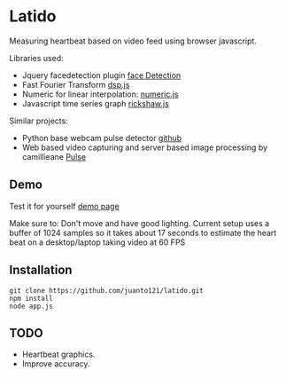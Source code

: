 # Latido
Measuring heartbeat based on video feed using browser javascript.

Libraries used:

- Jquery facedetection plugin [face Detection](https://github.com/jaysalvat/jquery.facedetection)
- Fast Fourier Transform [dsp.js](https://github.com/corbanbrook/dsp.js/)
- Numeric for linear interpolation: [numeric.js](http://www.numericjs.com/)
- Javascript time series graph [rickshaw.js](https://github.com/shutterstock/rickshaw)

Similar projects:

- Python base webcam pulse detector [github](https://github.com/thearn/webcam-pulse-detector)
- Web based video capturing and server based image processing 
 by camillieane [Pulse](https://github.com/camilleanne/pulse)
  
## Demo
Test it for yourself [demo page](https://r-latido.now.sh)

Make sure to: Don't move and have good lighting.
Current setup uses a buffer of 1024 samples so it takes about 17 seconds to estimate the heart beat on a desktop/laptop taking video at 60 FPS

## Installation
```
git clone https://github.com/juanto121/latido.git
npm install
node app.js
```

## TODO
- Heartbeat graphics.
- Improve accuracy.
